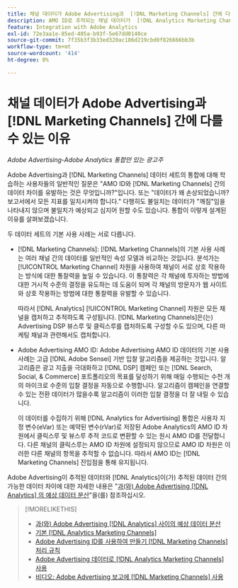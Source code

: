 ```yaml
---
title: 채널 데이터가 Adobe Advertising과  [!DNL Marketing Channels] 간에 다를 수 있는 이유
description: AMO ID로 추적되는 채널 데이터가  [!DNL Analytics Marketing Channels]에서 추적되는 채널 데이터와 다를 수 있는 이유를 알아봅니다.
feature: Integration with Adobe Analytics
exl-id: 72e3aa1e-85ed-485a-b93f-5e67dd0140ce
source-git-commit: 7f35b3f3b33ed320ac186d219cbd0f826666bb3b
workflow-type: tm+mt
source-wordcount: '414'
ht-degree: 0%

---
```


# 채널 데이터가 Adobe Advertising과 [!DNL Marketing Channels] 간에 다를 수 있는 이유

*Adobe Advertising-Adobe Analytics 통합만 있는 광고주*

Adobe Advertising과 [!DNL Marketing Channels] 데이터 세트의 통합에 대해 학습하는 사용자들의 일반적인 질문은 &quot;AMO ID와 [!DNL Marketing Channels] 간의 데이터 차이를 유발하는 것은 무엇입니까?&quot;입니다. 또는 &quot;데이터가 왜 손상되었습니까? 보고서에서 모든 지표를 일치시켜야 합니다.&quot; 다행히도 불일치는 데이터가 &quot;깨짐&quot;임을 나타내지 않으며 불일치가 예상되고 심지어 원할 수도 있습니다. 통합이 이렇게 설계된 이유를 살펴보겠습니다.

두 데이터 세트의 기본 사용 사례는 서로 다릅니다.

* [!DNL Marketing Channels]: [!DNL Marketing Channels]의 기본 사용 사례는 여러 채널 간의 데이터를 일반적인 속성 모델과 비교하는 것입니다. 분석가는 [!UICONTROL Marketing Channel] 차원을 사용하여 채널이 서로 상호 작용하는 방식에 대한 통찰력을 높일 수 있습니다. 이 통찰력은 각 채널에 투자하는 방법에 대한 거시적 수준의 결정을 유도하는 데 도움이 되며 각 채널의 방문자가 웹 사이트와 상호 작용하는 방법에 대한 통찰력을 유발할 수 있습니다.

  따라서 [!DNL Analytics] [!UICONTROL Marketing Channel] 차원은 모든 채널을 캡처하고 추적하도록 구성됩니다. [!DNL Marketing Channels]은(는) Advertising DSP 뷰스루 및 클릭스루를 캡처하도록 구성할 수도 있으며, 다른 마케팅 채널과 관련해서도 캡처합니다.

* Adobe Advertising AMO ID: Adobe Advertising AMO ID 데이터의 기본 사용 사례는 고급 [!DNL Adobe Sensei] 기반 입찰 알고리즘을 제공하는 것입니다. 알고리즘은 광고 지출을 극대화하고 [!DNL DSP] 캠페인 또는 [!DNL Search, Social, & Commerce] 포트폴리오의 목표를 달성하기 위해 매일 수행되는 수천 개의 마이크로 수준의 입찰 결정을 자동으로 수행합니다. 알고리즘이 캠페인을 연결할 수 있는 전환 데이터가 많을수록 알고리즘이 이러한 입찰 결정을 더 잘 내릴 수 있습니다.

  이 데이터를 수집하기 위해 [!DNL Analytics for Advertising] 통합은 사용자 지정 변수(eVar) 또는 예약된 변수(rVar)로 저장된 Adobe Analytics의 AMO ID 차원에서 클릭스루 및 뷰스루 추적 코드로 변환할 수 있는 원시 AMO ID를 전달합니다. 다른 채널의 클릭스루는 AMO ID 차원에 설정되지 않으므로 AMO ID 차원은 이러한 다른 채널의 항목을 추적할 수 없습니다. 따라서 AMO ID는 [!DNL Marketing Channels] 진입점을 통해 유지됩니다.

Adobe Advertising이 추적된 데이터와 [!DNL Analytics]이(가) 추적된 데이터 간의 가능한 데이터 차이에 대한 자세한 내용은 &quot;[과(와) Adobe Advertising  [!DNL Analytics] 의 예상 데이터 분산](../data-variances.md)&quot;을(를) 참조하십시오.

>[!MORELIKETHIS]
>
>* [과(와) Adobe Advertising  [!DNL Analytics]  사이의 예상 데이터 분산](/help/integrations/analytics/data-variances.md)
>* [기본  [!DNL Analytics Marketing Channels]](mc-overview.md)
>* [Adobe Advertising ID를 사용하여 만들기 [!DNL Marketing Channels] 처리 규칙](mc-ids.md)
>* [Adobe Advertising 데이터로  [!DNL Analytics Marketing Channels] 사용](mc-ac-data.md)
>* [비디오: Adobe Advertising 보고에  [!DNL Marketing Channels] 사용](https://experienceleague.adobe.com/docs/advertising-learn/tutorials/analytics/analytics-reporting-a4adc.html?lang=ko)
